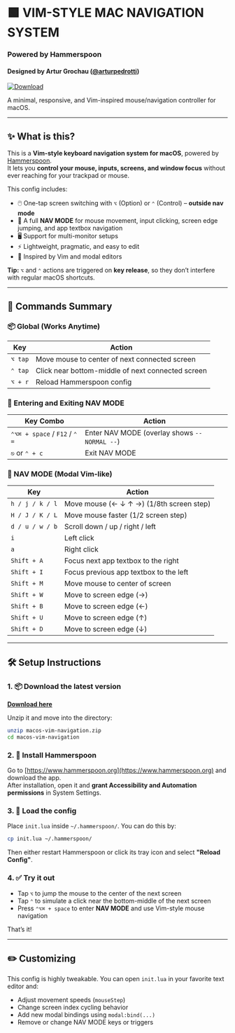 # 🟩 VIM-STYLE MAC NAVIGATION SYSTEM  
### Powered by Hammerspoon  
#### Designed by **Artur Grochau** ([@arturpedrotti](https://github.com/arturpedrotti))

[![Download](https://img.shields.io/badge/⬇️%20Download-v1.0.0-green?style=for-the-badge)](https://github.com/arturpedrotti/macos-vim-navigation/releases/latest/download/macos-vim-navigation.zip)

A minimal, responsive, and Vim-inspired mouse/navigation controller for macOS.

---

## ✨ What is this?

This is a **Vim-style keyboard navigation system for macOS**, powered by [Hammerspoon](https://www.hammerspoon.org).  
It lets you **control your mouse, inputs, screens, and window focus** without ever reaching for your trackpad or mouse.

This config includes:

- 🖱️ One-tap screen switching with `⌥` (Option) or `⌃` (Control) – **outside nav mode**
- 🧭 A full **NAV MODE** for mouse movement, input clicking, screen edge jumping, and app textbox navigation
- 🖥️ Support for multi-monitor setups
- ⚡ Lightweight, pragmatic, and easy to edit
- 🧠 Inspired by Vim and modal editors

**Tip:** `⌥` and `⌃` actions are triggered on **key release**, so they don’t interfere with regular macOS shortcuts.

---

## 🧠 Commands Summary

### 📦 Global (Works Anytime)

| Key     | Action                                            |
| ------- | ------------------------------------------------- |
| `⌥ tap` | Move mouse to center of next connected screen     |
| `⌃ tap` | Click near bottom-middle of next connected screen |
| `⌥ + r` | Reload Hammerspoon config                         |

### 🚀 Entering and Exiting NAV MODE

| Key Combo                     | Action                                        |
| ----------------------------- | --------------------------------------------- |
| `⌃⌥⌘ + space` / `F12` / `⌃ =` | Enter NAV MODE (overlay shows `-- NORMAL --`) |
| `⎋` or `⌃ + c`                | Exit NAV MODE                                 |

### 🧭 NAV MODE (Modal Vim-like)

| Key             | Action                                   |
| --------------- | ---------------------------------------- |
| `h / j / k / l` | Move mouse (← ↓ ↑ →) (1/8th screen step) |
| `H / J / K / L` | Move mouse faster (1/2 screen step)      |
| `d / u / w / b` | Scroll down / up / right / left          |
| `i`             | Left click                               |
| `a`             | Right click                              |
| `Shift + A`     | Focus next app textbox to the right      |
| `Shift + I`     | Focus previous app textbox to the left   |
| `Shift + M`     | Move mouse to center of screen           |
| `Shift + W`     | Move to screen edge (→)                  |
| `Shift + B`     | Move to screen edge (←)                  |
| `Shift + U`     | Move to screen edge (↑)                  |
| `Shift + D`     | Move to screen edge (↓)                  |

---

## 🛠 Setup Instructions

### 1. 📦 Download the latest version

[**Download here**](https://github.com/arturpedrotti/macos-vim-navigation/releases/latest/download/macos-vim-navigation.zip)

Unzip it and move into the directory:

```bash
unzip macos-vim-navigation.zip
cd macos-vim-navigation
```

### 2. 🔧 Install Hammerspoon

Go to [https://www.hammerspoon.org](https://www.hammerspoon.org) and download the app.  
After installation, open it and **grant Accessibility and Automation permissions** in System Settings.

### 3. 🧠 Load the config

Place `init.lua` inside `~/.hammerspoon/`. You can do this by:

```bash
cp init.lua ~/.hammerspoon/
```

Then either restart Hammerspoon or click its tray icon and select **"Reload Config"**.

### 4. ✅ Try it out

- Tap `⌥` to jump the mouse to the center of the next screen
- Tap `⌃` to simulate a click near the bottom-middle of the next screen
- Press `⌃⌥⌘ + space` to enter **NAV MODE** and use Vim-style mouse navigation

That’s it!

---

## ✏️ Customizing

This config is highly tweakable. You can open `init.lua` in your favorite text editor and:

- Adjust movement speeds (`mouseStep`)
- Change screen index cycling behavior
- Add new modal bindings using `modal:bind(...)`
- Remove or change NAV MODE keys or triggers
